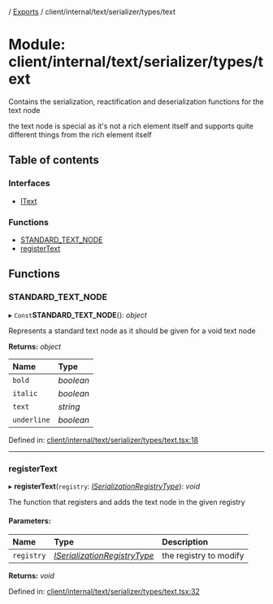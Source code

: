 [](../README.md) / [Exports](../modules.md) / client/internal/text/serializer/types/text

# Module: client/internal/text/serializer/types/text

Contains the serialization, reactification and deserialization functions
for the text node

the text node is special as it's not a rich element itself and supports
quite different things from the rich element itself

## Table of contents

### Interfaces

- [IText](../interfaces/client_internal_text_serializer_types_text.itext.md)

### Functions

- [STANDARD\_TEXT\_NODE](client_internal_text_serializer_types_text.md#standard_text_node)
- [registerText](client_internal_text_serializer_types_text.md#registertext)

## Functions

### STANDARD\_TEXT\_NODE

▸ `Const`**STANDARD_TEXT_NODE**(): *object*

Represents a standard text node as it should be given
for a void text node

**Returns:** *object*

Name | Type |
:------ | :------ |
`bold` | *boolean* |
`italic` | *boolean* |
`text` | *string* |
`underline` | *boolean* |

Defined in: [client/internal/text/serializer/types/text.tsx:18](https://github.com/onzag/itemize/blob/3efa2a4a/client/internal/text/serializer/types/text.tsx#L18)

___

### registerText

▸ **registerText**(`registry`: [*ISerializationRegistryType*](../interfaces/client_internal_text_serializer.iserializationregistrytype.md)): *void*

The function that registers and adds the text node in the given
registry

#### Parameters:

Name | Type | Description |
:------ | :------ | :------ |
`registry` | [*ISerializationRegistryType*](../interfaces/client_internal_text_serializer.iserializationregistrytype.md) | the registry to modify    |

**Returns:** *void*

Defined in: [client/internal/text/serializer/types/text.tsx:32](https://github.com/onzag/itemize/blob/3efa2a4a/client/internal/text/serializer/types/text.tsx#L32)

